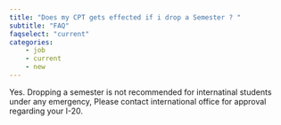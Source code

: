 ```yaml
---
title: "Does my CPT gets effected if i drop a Semester ? "
subtitle: "FAQ"
faqselect: "current"
categories:
    - job
    - current
    - new
---
```

Yes. Dropping a semester is not recommended for internatinal students under any emergency, Please contact international office for approval regarding your I-20.